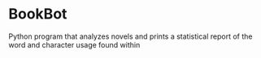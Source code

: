 # BookBot

Python program that analyzes novels and prints a statistical report of the word and character usage found within
